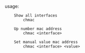 usage:

        Show all interfaces
            chmac

        Up number mac address
            chmac <interface>

        Set manual value mac address
            chmac <interface> <value>


